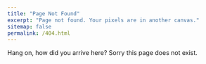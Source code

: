 ```yaml
---
title: "Page Not Found"
excerpt: "Page not found. Your pixels are in another canvas."
sitemap: false
permalink: /404.html
---
```


Hang on, how did you arrive here? Sorry this page does not exist.

<script type="text/javascript">
  var GOOG_FIXURL_LANG = 'en';
  var GOOG_FIXURL_SITE = '{{ site.url }}'
</script>
<script type="text/javascript"
  src="//linkhelp.clients.google.com/tbproxy/lh/wm/fixurl.js">
</script>
